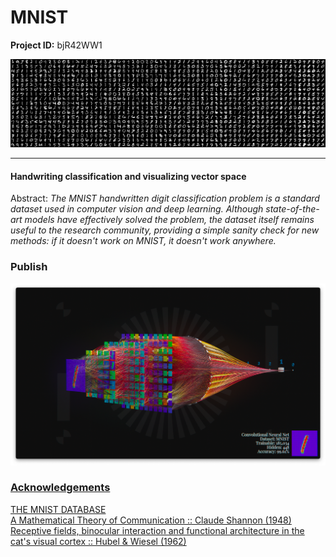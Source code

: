 # MNIST

**Project ID:** bjR42WW1

<p align="center">
  <img src="https://github.com/epochlab/MNIST/blob/main/sample.png">
</p>

--------------------------------------------------------------------

#### Handwriting classification and visualizing vector space
Abstract: *The MNIST handwritten digit classification problem is a standard dataset used in computer vision and deep learning. Although state-of-the-art models have effectively solved the problem, the dataset itself remains useful to the research community, providing a simple sanity check for new methods: if it doesn't work on MNIST, it doesn't work anywhere.*

### Publish
<p align="center">
   <a href="https://vimeo.com/571405530"><img src="https://github.com/epochlab/MNIST/blob/main/nnModel/sample.png">
</p>

### Acknowledgements
[THE MNIST DATABASE](http://yann.lecun.com/exdb/mnist)<br>
[A Mathematical Theory of Communication :: Claude Shannon (1948)](https://people.math.harvard.edu/~ctm/home/text/others/shannon/entropy/entropy.pdf)<br>
[Receptive fields, binocular interaction and functional architecture in the cat's visual cortex :: Hubel & Wiesel (1962)](https://www.ncbi.nlm.nih.gov/pmc/articles/PMC1359523/pdf/jphysiol01247-0121.pdf)